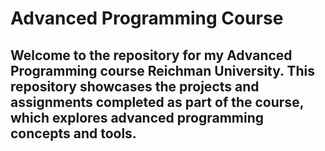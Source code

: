 # Advanced Programming Course
Welcome to the repository for my Advanced Programming course Reichman University. 
This repository showcases the projects and assignments completed as part of the course, which explores advanced programming concepts and tools.
---
